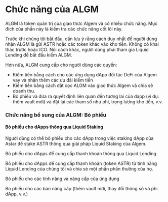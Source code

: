 # Chức năng của ALGM

ALGM là token quản trị của giao thức Algem và có nhiều chức năng. Mục đích của phần này là kiểm tra các chức năng cốt lõi này.

Trước khi chúng tôi bắt đầu, cần lưu ý rằng cách duy nhất để người dùng nhận ALGM là gửi ASTR hoặc các token khác vào kho tiền. Không có khai thác trước hoặc ICO. Nói cách khác, người dùng phải tham gia Liquid Lending để bắt đầu kiếm ALGM.

Hơn nữa, ALGM cung cấp cho người dùng các quyền:

* Kiếm tiền bằng cách cho các ứng dụng dApp đối tác DeFi của Algem vay và nhận thêm các ưu đãi kiếm tiền
* Kiếm tiền bằng cách đặt cọc ALGM vào giao thức Algem và chia sẻ doanh thu.
* Bỏ phiếu và đưa ra quyết định liên quan đến tương lai của dapp (ví dụ: thêm vault mới) và đặt lại các tham số như phí, trọng lượng kho tiền, v.v.

### Chức năng bổ sung của ALGM: Bỏ phiếu

#### Bỏ phiếu cho dApps thông qua Liquid Staking&#x20;

Người dùng có thể bỏ phiếu cho các dApp trong việc staking dApp của Astar để stake ASTR thông qua giải pháp Liquid Staking của Algem.

Bỏ phiếu cho dApps để cung cấp thanh khoản thông qua Liquid Lending

Bỏ phiếu cho dApps để cung cấp thanh khoản (token ASTR) từ tính năng Liquid Lending của chúng tôi và chia sẻ một phần phần thưởng của họ.

Bỏ phiếu cho các tính năng và nâng cấp của ứng dụng

Bỏ phiếu cho các bản nâng cấp (thêm vault mới, thay đổi thông số và phí dApp, v.v.)
